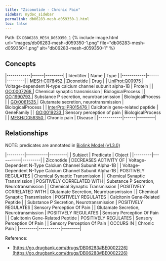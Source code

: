```yaml
---
title: "Ziconotide - Chronic Pain"
sidebar: mydoc_sidebar
permalink: db06283-mesh-d059350-1.html
toc: false 
---
```



Path ID: `DB06283_MESH_D059350_1`
{% include image.html url="images/db06283-mesh-d059350-1.png" file="db06283-mesh-d059350-1.png" alt="db06283-mesh-d059350-1" %}

## Concepts

|------------|------|---------|
| Identifier | Name | Type    |
|------------|------|---------|
| <a href="https://identifiers.org/MESH:C078452">MESH:C078452 </a> | Ziconotide | Drug |
| <a href="https://identifiers.org/UniProt:Q00975">UniProt:Q00975 </a> | Voltage-dependent N-type calcium channel subunit alpha-1B | Protein |
| <a href="https://identifiers.org/GO:0007268">GO:0007268 </a> | Chemical synaptic transmission | BiologicalProcess |
| <a href="https://identifiers.org/GO:1990793">GO:1990793 </a> | Substance P secretion, neurotransmission | BiologicalProcess |
| <a href="https://identifiers.org/GO:0061535">GO:0061535 </a> | Glutamate secretion, neurotransmission | BiologicalProcess |
| <a href="https://identifiers.org/InterPro:IPR015476">InterPro:IPR015476 </a> | Calcitonin gene-related peptide | GeneFamily |
| <a href="https://identifiers.org/GO:0019233">GO:0019233 </a> | Sensory perception of pain | BiologicalProcess |
| <a href="https://identifiers.org/MESH:D059350">MESH:D059350 </a> | Chronic pain | Disease |
|------------|------|---------|

## Relationships


NOTE: predicates are annotated in <a href="https://github.com/biolink/biolink-model/releases/tag/v1.3.0">Biolink Model (v1.3.0)</a>

|---------|-----------|---------|
| Subject | Predicate | Object  |
|---------|-----------|---------|
| Ziconotide | DECREASES ACTIVITY OF | Voltage-Dependent N-Type Calcium Channel Subunit Alpha-1B |
| Voltage-Dependent N-Type Calcium Channel Subunit Alpha-1B | POSITIVELY REGULATES | Chemical Synaptic Transmission |
| Chemical Synaptic Transmission | POSITIVELY CORRELATED WITH | Substance P Secretion, Neurotransmission |
| Chemical Synaptic Transmission | POSITIVELY CORRELATED WITH | Glutamate Secretion, Neurotransmission |
| Chemical Synaptic Transmission | POSITIVELY REGULATES | Calcitonin Gene-Related Peptide |
| Substance P Secretion, Neurotransmission | POSITIVELY REGULATES | Sensory Perception Of Pain |
| Glutamate Secretion, Neurotransmission | POSITIVELY REGULATES | Sensory Perception Of Pain |
| Calcitonin Gene-Related Peptide | POSITIVELY REGULATES | Sensory Perception Of Pain |
| Sensory Perception Of Pain | OCCURS IN | Chronic Pain |
|---------|-----------|---------|

Reference: 
  - [https://go.drugbank.com/drugs/DB06283#BE0002226](https://go.drugbank.com/drugs/DB06283#BE0002226)
